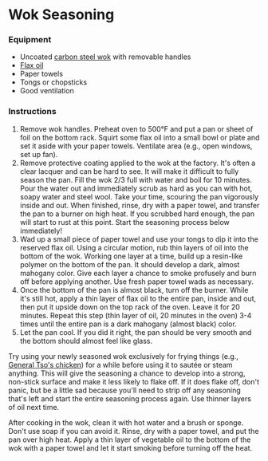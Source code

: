 # Wok Seasoning

### Equipment

- Uncoated [carbon steel wok](https://www.amazon.com/Joyce-Chen-22-0060-Uncoated-14-inch/dp/B0001VQIP4) with removable handles
- [Flax oil](https://www.amazon.com/Barleans-Organic-Oils-Lignan-16-Ounce/dp/B002VLZ81M)
- Paper towels
- Tongs or chopsticks
- Good ventilation

### Instructions

1. Remove wok handles. Preheat oven to 500&deg;F and put a pan or sheet of foil on the bottom rack. Squirt some flax oil into a small bowl or plate and set it aside with your paper towels. Ventilate area (e.g., open windows, set up fan).
2. Remove protective coating applied to the wok at the factory. It's often a clear lacquer and can be hard to see. It will make it difficult to fully season the pan. Fill the wok 2/3 full with water and boil for 10 minutes. Pour the water out and immediately scrub as hard as you can with hot, soapy water and steel wool. Take your time, scouring the pan vigorously inside and out. When finished, rinse, dry with a paper towel, and transfer the pan to a burner on high heat. If you scrubbed hard enough, the pan will start to rust at this point. Start the seasoning process below immediately!
3. Wad up a small piece of paper towel and use your tongs to dip it into the reserved flax oil. Using a circular motion, rub thin layers of oil into the bottom of the wok. Working one layer at a time, build up a resin-like polymer on the bottom of the pan. It should develop a dark, almost mahogany color. Give each layer a chance to smoke profusely and burn off before applying another. Use fresh paper towel wads as necessary.
4. Once the bottom of the pan is almost black, turn off the burner. While it's still hot, apply a thin layer of flax oil to the entire pan, inside and out, then put it upside down on the top rack of the oven. Leave it for 20 minutes. Repeat this step (thin layer of oil, 20 minutes in the oven) 3-4 times until the entire pan is a dark mahogany (almost black) color.
5. Let the pan cool. If you did it right, the pan should be very smooth and the bottom should almost feel like glass.

Try using your newly seasoned wok exclusively for frying things (e.g., [General Tso's chicken](../food/general-tsos-chicken.md)) for a while before using it to sautée or steam anything. This will give the seasoning a chance to develop into a strong, non-stick surface and make it less likely to flake off. If it does flake off, don't panic, but be a little sad because you'll need to strip off any seasoning that's left and start the entire seasoning process again. Use thinner layers of oil next time.

After cooking in the wok, clean it with hot water and a brush or sponge. Don't use soap if you can avoid it. Rinse, dry with a paper towel, and put the pan over high heat. Apply a thin layer of vegetable oil to the bottom of the wok with a paper towel and let it start smoking before turning off the heat.
